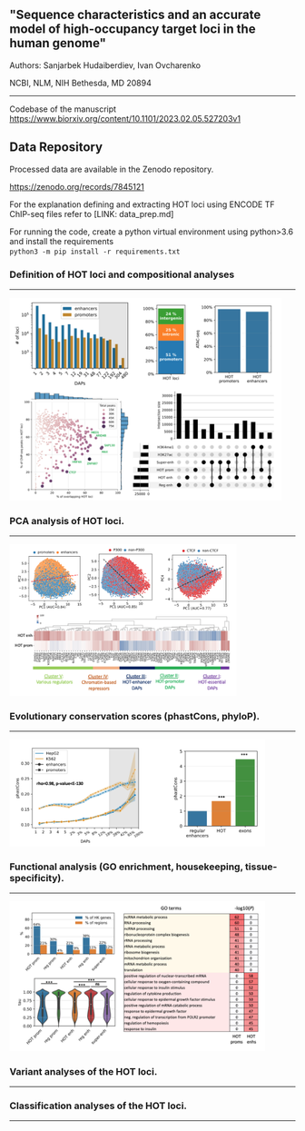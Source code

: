 ## "Sequence characteristics and an accurate model of high-occupancy target loci in the human genome"

Authors: Sanjarbek Hudaiberdiev, Ivan Ovcharenko

NCBI, NLM, NIH
Bethesda, MD 20894
*********

Codebase of the manuscript
https://www.biorxiv.org/content/10.1101/2023.02.05.527203v1

Data Repository
-------

Processed data are available in the Zenodo repository.

https://zenodo.org/records/7845121

For the explanation defining and extracting HOT loci using ENCODE TF ChIP-seq files refer to [LINK: data_prep.md] 

For running the code, create a python virtual environment using python>3.6 and install the requirements\
`python3 -m pip install -r requirements.txt`

### Definition of HOT loci and compositional analyses
***

<img src="./data/Figure1.png" width="480">



### PCA analysis of HOT loci.
***

<img src="./data/Figure2.png" width="400">

### Evolutionary conservation scores (phastCons, phyloP).
***

<img src="./data/Figure3.png" width="450">

### Functional analysis (GO enrichment, housekeeping, tissue-specificity).
***

<img src="./data/Figure4.png" width="450">

### Variant analyses of the HOT loci.
***


### Classification analyses of the HOT loci.
***


